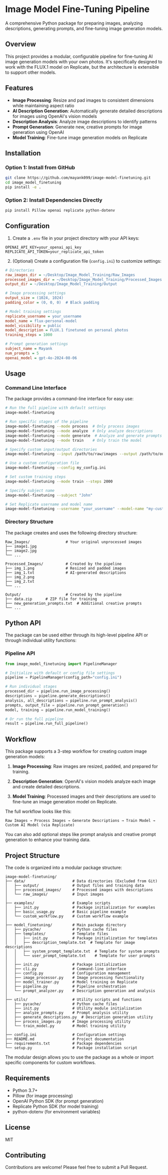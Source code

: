 # Image Model Fine-Tuning Pipeline

A comprehensive Python package for preparing images, analyzing descriptions, generating prompts, and fine-tuning image generation models.

## Overview

This project provides a modular, configurable pipeline for fine-tuning AI image generation models with your own photos. It's specifically designed to work with the FLUX.1 model on Replicate, but the architecture is extensible to support other models.

## Features

- **Image Processing**: Resize and pad images to consistent dimensions while maintaining aspect ratio
- **AI Description Generation**: Automatically generate detailed descriptions for images using OpenAI's vision models
- **Description Analysis**: Analyze image descriptions to identify patterns
- **Prompt Generation**: Generate new, creative prompts for image generation using OpenAI
- **Model Training**: Fine-tune image generation models on Replicate

## Installation

### Option 1: Install from GitHub

```bash
git clone https://github.com/mayank099/image-model-finetuning.git
cd image_model_finetuning
pip install -e .
```

### Option 2: Install Dependencies Directly

```bash
pip install Pillow openai replicate python-dotenv
```

## Configuration

1. Create a `.env` file in your project directory with your API keys:

```
OPENAI_API_KEY=your_openai_api_key
REPLICATE_API_TOKEN=your_replicate_api_token
```

2. (Optional) Create a configuration file (`config.ini`) to customize settings:

```ini
# Directories
raw_images_dir = ~/Desktop/Image_Model_Training/Raw_Images
processed_images_dir = ~/Desktop/Image_Model_Training/Processed_Images
output_dir = ~/Desktop/Image_Model_Training/Output

# Image processing settings
output_size = (1024, 1024)
padding_color = (0, 0, 0)  # Black padding

# Model training settings
replicate_username = your_username
model_name = flux-personal-model
model_visibility = public
model_description = FLUX.1 finetuned on personal photos
training_steps = 1000

# Prompt generation settings
subject_name = Mayank
num_prompts = 5
openai_model = gpt-4o-2024-08-06
```

## Usage

### Command Line Interface

The package provides a command-line interface for easy use:

```bash
# Run the full pipeline with default settings
image-model-finetuning

# Run specific stages of the pipeline
image-model-finetuning --mode process  # Only process images
image-model-finetuning --mode analyze  # Only analyze descriptions
image-model-finetuning --mode generate  # Analyze and generate prompts
image-model-finetuning --mode train    # Only train the model

# Specify custom input/output directories
image-model-finetuning --input /path/to/raw/images --output /path/to/output

# Use a custom configuration file
image-model-finetuning --config my_config.ini

# Set custom training steps
image-model-finetuning --mode train --steps 2000

# Specify subject name
image-model-finetuning --subject "John"

# Set Replicate username and model name
image-model-finetuning --username "your_username" --model-name "my-custom-model"
```

### Directory Structure

The package creates and uses the following directory structure:

```
Raw_Images/                # Your original unprocessed images
├── image1.jpg
├── image2.jpg
└── ...

Processed_Images/          # Created by the pipeline
├── img_1.png              # Resized and padded images
├── img_1.txt              # AI-generated descriptions
├── img_2.png
├── img_2.txt
└── ...

Output/                    # Created by the pipeline
├── data.zip      # ZIP file for training
├── new_generation_prompts.txt  # Additional creative prompts
└── ...
```

## Python API

The package can be used either through its high-level pipeline API or through individual utility functions:

### Pipeline API

```python
from image_model_finetuning import PipelineManager

# Initialize with default or config file settings
pipeline = PipelineManager(config_path="config.ini")

# Run individual stages
processed_dir = pipeline.run_image_processing()
descriptions = pipeline.generate_descriptions()
analysis, all_descriptions = pipeline.run_prompt_analysis()
prompts, output_file = pipeline.run_prompt_generation()
model, training = pipeline.run_model_training()

# Or run the full pipeline
result = pipeline.run_full_pipeline()
```

## Workflow

This package supports a 3-step workflow for creating custom image generation models:

1. **Image Processing**: Raw images are resized, padded, and prepared for training.

2. **Description Generation**: OpenAI's vision models analyze each image and create detailed descriptions.

3. **Model Training**: Processed images and their descriptions are used to fine-tune an image generation model on Replicate.

The full workflow looks like this:

```
Raw Images → Process Images → Generate Descriptions → Train Model → Custom AI Model (via Replicate)
```

You can also add optional steps like prompt analysis and creative prompt generation to enhance your training data.

## Project Structure

The code is organized into a modular package structure:

```
image-model-finetuning/
├── data/                     # Data directories (Excluded from Git)
│   ├── output/               # Output files and training data
│   ├── processed_images/     # Processed images with descriptions
│   └── raw_images/           # Input images
│
├── examples/                 # Example scripts
│   ├── init.py               # Package initialization for examples
│   ├── basic_usage.py        # Basic pipeline example
│   └── custom_workflow.py    # Custom workflow example
│
├── model_finetuning/         # Main package directory
│   ├── pycache/              # Python cache files
│   ├── templates/            # Template files
│   │   ├── init.py           # Package initialization for templates
│   │   ├── description_template.txt  # Template for image descriptions
│   │   ├── system_prompt_template.txt  # Template for system prompts
│   │   └── user_prompt_template.txt    # Template for user prompts
│   │
│   ├── init.py               # Package initialization
│   ├── cli.py                # Command-line interface
│   ├── config.py             # Configuration management
│   ├── image_processor.py    # Image processing functionality
│   ├── model_trainer.py      # Model training on Replicate
│   ├── pipeline.py           # Pipeline orchestration
│   └── prompt_analyzer.py    # Description generation and analysis
│
├── utils/                    # Utility scripts and functions
│   ├── pycache/              # Python cache files
│   ├── init.py               # Utility module initialization
│   ├── analyze_prompts.py    # Prompt analysis utility
│   ├── generate_descriptions.py  # Description generation utility
│   ├── process_images.py     # Image processing utility
│   └── train_model.py        # Model training utility
│
├── config.ini                # Configuration settings
├── README.md                 # Project documentation
├── requirements.txt          # Package dependencies
└── setup.py                  # Package installation script
```

The modular design allows you to use the package as a whole or import specific components for custom workflows.

## Requirements

- Python 3.7+
- Pillow (for image processing)
- OpenAI Python SDK (for prompt generation)
- Replicate Python SDK (for model training)
- python-dotenv (for environment variables)

## License

MIT

## Contributing

Contributions are welcome! Please feel free to submit a Pull Request.